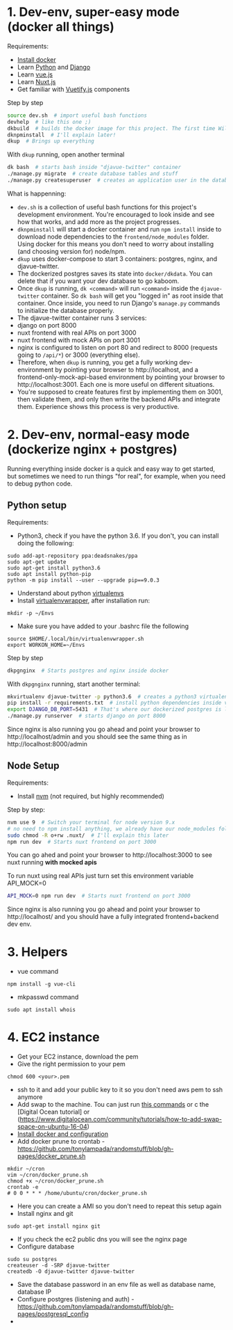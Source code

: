 # 1. Dev-env, super-easy mode (docker all things)

Requirements:
- [Install docker](https://docs.docker.com/install/)
- Learn [Python](https://docs.python.org/3/tutorial/) and [Django](https://docs.djangoproject.com/en/2.0/intro/tutorial01/)
- Learn [vue.js](vuejs.org)
- Learn [Nuxt.js](https://nuxtjs.org/)
- Get familiar with [Vuetify.js](vuetifyjs.com/) components

Step by step

```bash
source dev.sh  # import useful bash functions
devhelp  # like this one ;)
dkbuild  # builds the docker image for this project. The first time Will take a while.
dknpminstall  # I'll explain later!
dkup  # Brings up everything
```

With `dkup` running, open another terminal

```bash
dk bash  # starts bash inside "djavue-twitter" container
./manage.py migrate  # create database tables and stuff
./manage.py createsuperuser  # creates an application user in the database
```

What is happenning:

* `dev.sh` is a collection of useful bash functions for this project's development environment. You're encouraged to look inside and see how that works, and add more as the project progresses.
* `dknpminstall` will start a docker container and run `npm install` inside to download node dependencies to the `frontend/node_modules` folder. Using docker for this means you don't need to worry about installing (and choosing version for) node/npm.
* `dkup` uses docker-compose to start 3 containers: postgres, nginx, and djavue-twitter.
* The dockerized postgres saves its state into `docker/dkdata`. You can delete that if you want your dev database to go kaboom.
* Once `dkup` is running, `dk <command>` will run `<command>` inside the `djavue-twitter` container. So `dk bash` will get you "logged in" as root inside that container. Once inside, you need to run Django's `manage.py` commands to initialize the database properly.
* The djavue-twitter container runs 3 services:
 * django on port 8000
 * nuxt frontend with real APIs on port 3000
 * nuxt frontend with mock APIs on port 3001
* nginx is configured to listen on port 80 and redirect to 8000 (requests going to `/api/*`) or 3000 (everything else).
* Therefore, when `dkup` is running, you get a fully working dev-environment by pointing your browser to http://localhost, and a frontend-only-mock-api-based environment by pointing your browser to http://localhost:3001. Each one is more useful on different situations.
* You're supposed to create features first by implementing them on 3001, then validate them, and only then write the backend APIs and integrate them. Experience shows this process is very productive.

# 2. Dev-env, normal-easy mode (dockerize nginx + postgres)

Running everything inside docker is a quick and easy way to get started, but sometimes we need to run things "for real", for example, when you need to debug python code.

## Python setup

Requirements:
 - Python3, check if you have the python 3.6. If you don't, you can install doing the following:
 ```
sudo add-apt-repository ppa:deadsnakes/ppa
sudo apt-get update
sudo apt-get install python3.6
sudo apt install python-pip
python -m pip install --user --upgrade pip==9.0.3
```
 - Understand about python [virtualenvs](https://docs.python.org/3/tutorial/venv.html)
 - Install [virtualenvwrapper](https://virtualenvwrapper.readthedocs.io/en/latest/), after installation run:
 ```
 mkdir -p ~/Envs
 ```
 - Make sure you have added to your .bashrc file the following
 ```
source $HOME/.local/bin/virtualenvwrapper.sh
export WORKON_HOME=~/Envs
```

Step by step

```bash
dkpgnginx  # Starts postgres and nginx inside docker
```

With `dkpgnginx` running, start another terminal:

```bash
mkvirtualenv djavue-twitter -p python3.6  # creates a python3 virtualenv
pip install -r requirements.txt  # install python dependencies inside virtualenv
export DJANGO_DB_PORT=5431  # That's where our dockerized postgres is listening
./manage.py runserver  # starts django on port 8000
```

Since nginx is also running you go ahead and point your browser to http://localhost/admin and you should see the same thing as in http://localhost:8000/admin

## Node Setup

Requirements:

* Install [nvm](https://github.com/creationix/nvm) (not required, but highly recommended)

Step by step:

```bash
nvm use 9  # Switch your terminal for node version 9.x
# no need to npm install anything, we already have our node_modules folder
sudo chmod -R o+rw .nuxt/  # I'll explain this later
npm run dev  # Starts nuxt frontend on port 3000
```

You can go ahed and point your browser to http://localhost:3000 to see nuxt running **with mocked apis**

To run nuxt using real APIs just turn set this environment variable API_MOCK=0

```bash
API_MOCK=0 npm run dev  # Starts nuxt frontend on port 3000
```

Since nginx is also running you go ahead and point your browser to http://localhost/ and you should have a fully integrated frontend+backend dev env.

# 3. Helpers
* vue command
```
npm install -g vue-cli
```
* mkpasswd command
```
sudo apt install whois
```

# 4. EC2 instance
* Get your EC2 instance, download the pem
* Give the right permission to your pem
```
chmod 600 <your>.pem
```
* ssh to it and add your public key to it so you don't need aws pem to ssh anymore
* Add swap to the machine. Tou can just run [this commands](https://github.com/tonylampada/randomstuff/blob/gh-pages/swap_digitalocean.sh) or c the [Digital Ocean tutorial] or (https://www.digitalocean.com/community/tutorials/how-to-add-swap-space-on-ubuntu-16-04)
* [Install docker and configuration](https://github.com/tonylampada/randomstuff/blob/gh-pages/install_docker_ubuntu.md)
* Add docker prune to crontab - https://github.com/tonylampada/randomstuff/blob/gh-pages/docker_prune.sh
```
mkdir ~/cron
vim ~/cron/docker_prune.sh
chmod +x ~/cron/docker_prune.sh
crontab -e
# 0 0 * * * /home/ubuntu/cron/docker_prune.sh
```
* Here you can create a AMI so you don't need to repeat this setup again
* Install nginx and git
```
sudo apt-get install nginx git
```
* If you check the ec2 public dns you will see the nginx page
* Configure database
```
sudo su postgres
createuser -d -SRP djavue-twitter
createdb -O djavue-twitter djavue-twitter
```
* Save the database password in an env file as well as database name, database IP
* Configure postgres (listening and auth) - https://github.com/tonylampada/randomstuff/blob/gh-pages/postgresql_config
*